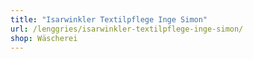 ```yaml
---
title: "Isarwinkler Textilpflege Inge Simon"
url: /lenggries/isarwinkler-textilpflege-inge-simon/
shop: Wäscherei
---
```

